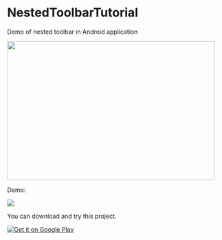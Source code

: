 # NestedToolbarTutorial
Demo of nested toolbar in Android application

<img src="http://alexzh.com/wp-content/uploads/2015/08/MAIN_SCREEN.png" width="483px" height="323px" />

Demo:

<img src="http://alexzh.com/wp-content/uploads/2015/08/nested_toolbar_gif_demo.gif"/>

You can download and try this project.

<a href="https://play.google.com/store/apps/details?id=com.alexzh.nestedtoolbartutorial" target="_blank">
  <img alt="Get it on Google Play"
       src="https://developer.android.com/images/brand/en_generic_rgb_wo_60.png" />
</a>
